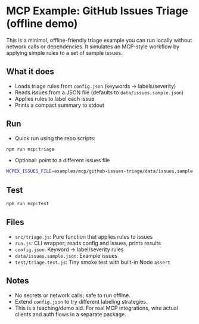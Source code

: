# MCP Example: GitHub Issues Triage (offline demo)

This is a minimal, offline-friendly triage example you can run locally
without network calls or dependencies. It simulates an MCP-style workflow
by applying simple rules to a set of sample issues.

## What it does

- Loads triage rules from `config.json` (keywords → labels/severity)
- Reads issues from a JSON file (defaults to `data/issues.sample.json`)
- Applies rules to label each issue
- Prints a compact summary to stdout

## Run

- Quick run using the repo scripts:

```bash
npm run mcp:triage
```

- Optional: point to a different issues file

```bash
MCPEX_ISSUES_FILE=examples/mcp/github-issues-triage/data/issues.sample.json npm run mcp:triage
```

## Test

```bash
npm run mcp:test
```

## Files

- `src/triage.js`: Pure function that applies rules to issues
- `run.js`: CLI wrapper; reads config and issues, prints results
- `config.json`: Keyword → label/severity rules
- `data/issues.sample.json`: Example issues
- `test/triage.test.js`: Tiny smoke test with built-in Node `assert`

## Notes

- No secrets or network calls; safe to run offline.
- Extend `config.json` to try different labeling strategies.
- This is a teaching/demo aid. For real MCP integrations, wire actual
	clients and auth flows in a separate package.
